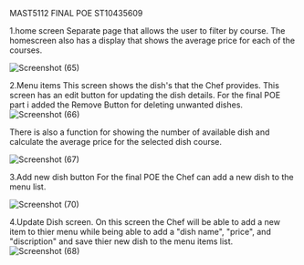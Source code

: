 MAST5112 FINAL POE
ST10435609

1.home screen
Separate page that allows the user to filter by course.
The homescreen also has a display that shows the average price for each of the courses.

![Screenshot (65)](https://github.com/user-attachments/assets/3bca6886-9eb1-41fa-9799-f86dfbaadbb4)

2.Menu items
This screen shows the dish's that the Chef provides.
This screen has an edit button for updating the dish details.
For the final POE part i added the Remove Button for deleting unwanted dishes.
![Screenshot (66)](https://github.com/user-attachments/assets/9c2409e2-82f4-40e4-a9f1-bb345c9f7c2d)

There is also a function for showing the number of available dish and calculate the average price for the selected dish course.

![Screenshot (67)](https://github.com/user-attachments/assets/7d990cfd-d53a-49d6-baf1-0c06fad0232c)

3.Add new dish button
For the final POE the Chef can add a new dish to the menu list.

![Screenshot (70)](https://github.com/user-attachments/assets/e4d596db-21b7-4b7c-a058-ae4fd99e5aae)

4.Update Dish screen.
On this screen the Chef will be able to add a new item to thier menu while being able to add a "dish name", "price", and "discription" and save thier new dish to the menu items list.
![Screenshot (68)](https://github.com/user-attachments/assets/1cc00e09-4ed7-4393-931c-fba31327b1c2)
